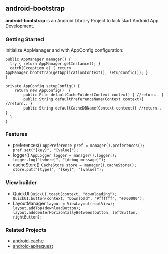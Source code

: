 ## android-bootstrap
<b>android-bootstrap</b> is an Android Library Project to kick start Android App Development.
 
### Getting Started
Initialize AppManager and with AppConfig configuration:  

```
public AppManager manager() {
  try { return AppManager.getInstance(); } 
  catch(Exception e) { return AppManager.bootstrap(getApplicationContext(), setupConfig()); }
}

private AppConfig setupConfig() {
	return new AppConfig()	{
		public File defaultCacheFolder(Context context) { //return.. }
		public String defaultPreferenceName(Context context){ //return.. }
		public String defaultCacheDBName(Context context){ //return.. }
  }
}
```

### Features
- preferences()
<code>AppPreference pref = manager().preferences(); pref.set("[key]", "[value]");</code>
- logger()
<code>AppLogger logger = manager().logger(); logger.log("[where]", "[debug message]");</code>
- cacheStore()
<code>CacheStore store = manager().cacheStore(); store.put("[type]", "[key]", "[value]");</code>

### View builder
- QuickUI
<code>QuickUI.toast(context, "downloading"); QuickUI.button(context, "Download", "#ffffff", "#000000");</code>
- LayoutManager
<code>layout = ViewLayout(rootView); layout.addTop(downloadButton); layout.addCenterHorizontallyBetween(button, leftButton, rightButton); </code>

### Related Projects
- [android-cache](http://github.com/alvinsj/android-cache)
- [android-apirequest](http://github.com/alvinsj/android-apirequest)
